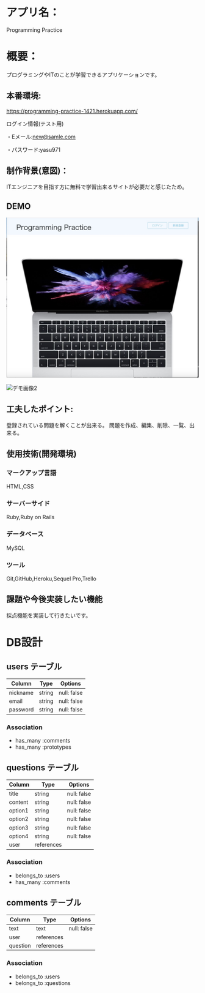 # アプリ名：
Programming Practice

# 概要：
プログラミングやITのことが学習できるアプリケーションです。

## 本番環境:
https://programming-practice-1421.herokuapp.com/

ログイン情報(テスト用)

・Eメール:new@samle.com

・パスワード:yasu971

## 制作背景(意図)：
ITエンジニアを目指す方に無料で学習出来るサイトが必要だと感じたため。

## DEMO
![デモ画像1](./app/assets/images/demo.jpg)

![デモ画像2](./app/assets/images/demo.gif)


## 工夫したポイント:
登録されている問題を解くことが出来る。
問題を作成、編集、削除、一覧、出来る。

## 使用技術(開発環境)
### マークアップ言語
HTML,CSS

### サーバーサイド
Ruby,Ruby on Rails

### データベース
MySQL

### ツール
Git,GitHub,Heroku,Sequel Pro,Trello

## 課題や今後実装したい機能
採点機能を実装して行きたいです。

# DB設計

## users テーブル

| Column     | Type   | Options     |
| ---------- | ------ | ----------- |
| nickname   | string | null: false |
| email      | string | null: false |
| password   | string | null: false |

### Association

- has_many :comments
- has_many :prototypes

## questions テーブル

| Column     | Type         | Options     |
| ---------- | ------------ | ----------- |
| title      | string       | null: false |
| content    | string       | null: false |
| option1    | string       | null: false |
| option2    | string       | null: false |
| option3    | string       | null: false |
| option4    | string       | null: false |
| user       | references   |             |

### Association

- belongs_to :users
- has_many :comments

## comments テーブル

| Column    | Type       | Options     |
| --------- | ---------- | ----------- |
| text      | text       | null: false |
| user      | references |             |
| question  | references |             |

### Association

- belongs_to :users
- belongs_to :questions